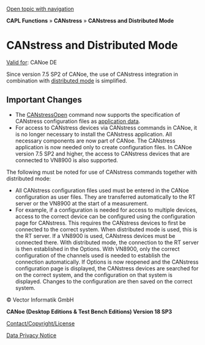 [Open topic with navigation](../../../../CANoeDEFamily.htm#Topics/CAPLFunctions/CANstress/CAPLfunctionsCANstressCANoeRTVN890.md)

**CAPL Functions** » **CANstress** » **CANstress and Distributed Mode**

# CANstress and Distributed Mode

[Valid for](../../Shared/FeatureAvailability.md):  CANoe DE

Since version 7.5 SP2 of CANoe, the use of CANstress integration in combination with [distributed mode](../../CANoeCANalyzer/RTSetup/DistributedMode/DistributedModeConcept.md) is simplified.

## Important Changes

- The [CANstressOpen](Functions/CAPLfunctionCANstressOpen.md) command now supports the specification of CANstress configuration files as [application data](../../CANoeCANalyzer/Ribbon/File/Options/Extensions/ExtensionsUserFiles.md).
- For access to CANstress devices via CANstress commands in CANoe, it is no longer necessary to install the CANstress application. All necessary components are now part of CANoe. The CANstress application is now needed only to create configuration files. In CANoe version 7.5 SP2 and higher, the access to CANstress devices that are connected to VN8900 is also supported.

The following must be noted for use of CANstress commands together with distributed mode:

- All CANstress configuration files used must be entered in the CANoe configuration as user files. They are transferred automatically to the RT server or the VN8900 at the start of a measurement.
- For example, if a configuration is needed for access to multiple devices, access to the correct device can be configured using the configuration page for CANstress. This requires the CANstress devices to first be connected to the correct system. When distributed mode is used, this is the RT server. If a VN8900 is used, CANstress devices must be connected there. With distributed mode, the connection to the RT server is then established in the Options. With VN8900, only the correct configuration of the channels used is needed to establish the connection automatically. If Options is now reopened and the CANstress configuration page is displayed, the CANstress devices are searched for on the correct system, and the configuration on that system is displayed. Changes to the configuration are then saved on the correct system.

© Vector Informatik GmbH

**CANoe (Desktop Editions & Test Bench Editions) Version 18 SP3**

[Contact/Copyright/License](../../Shared/ContactCopyrightLicense.md)

[Data Privacy Notice](https://www.vector.com/int/en/company/get-info/privacy-policy/)